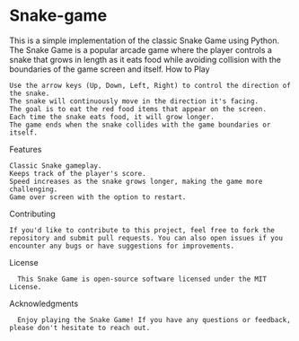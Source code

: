 # Snake-game
This is a simple implementation of the classic Snake Game using Python. The Snake Game is a popular arcade game where the player controls a snake that grows in length as it eats food while avoiding collision with the boundaries of the game screen and itself.
How to Play

    Use the arrow keys (Up, Down, Left, Right) to control the direction of the snake.
    The snake will continuously move in the direction it's facing.
    The goal is to eat the red food items that appear on the screen.
    Each time the snake eats food, it will grow longer.
    The game ends when the snake collides with the game boundaries or itself.

Features

    Classic Snake gameplay.
    Keeps track of the player's score.
    Speed increases as the snake grows longer, making the game more challenging.
    Game over screen with the option to restart.

Contributing

    If you'd like to contribute to this project, feel free to fork the repository and submit pull requests. You can also open issues if you encounter any bugs or have suggestions for improvements.
License
      
      This Snake Game is open-source software licensed under the MIT License.
Acknowledgments
      
      Enjoy playing the Snake Game! If you have any questions or feedback, please don't hesitate to reach out.

